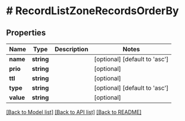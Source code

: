 # # RecordListZoneRecordsOrderBy

## Properties

Name | Type | Description | Notes
------------ | ------------- | ------------- | -------------
**name** | **string** |  | [optional] [default to 'asc']
**prio** | **string** |  | [optional]
**ttl** | **string** |  | [optional]
**type** | **string** |  | [optional] [default to 'asc']
**value** | **string** |  | [optional]

[[Back to Model list]](../../README.md#models) [[Back to API list]](../../README.md#endpoints) [[Back to README]](../../README.md)
